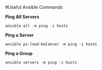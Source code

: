 #Useful Ansible Commands

**Ping All Servers**
``` 
ansible all -m ping -i hosts
```

**Ping a Server**
``` 
ansible pi-load-balancer -m ping -i hosts
```

**Ping a Group**
``` 
ansible servers -m ping -i hosts
```
